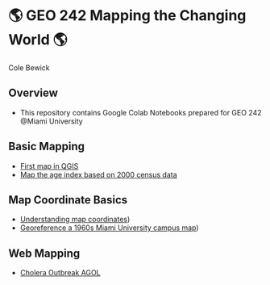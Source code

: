 # :earth_americas: GEO 242 Mapping the Changing World :earth_americas:

Cole Bewick

## Overview
- This repository contains Google Colab Notebooks prepared for GEO 242 @Miami University

## Basic Mapping

- [First map in QGIS](https://github.com/Colebeb/GIS-Project-Portfolio-GEO242/blob/main/BasicMapping/week_01_assignment_template.ipynb)
- [Map the age index based on 2000 census data](https://github.com/Colebeb/GIS-Project-Portfolio-GEO242/blob/main/BasicMapping/age-index-mapping.ipynb)

## Map Coordinate Basics

- [Understanding map coordinates](https://github.com/Colebeb/GIS-Project-Portfolio-GEO242/blob/main/MapCoordinateBasics/Copy_of_GEO242a_in_class_exercise_lat_lon_calc.ipynb))
- [Georeference a 1960s Miami University campus map](https://github.com/Colebeb/GIS-Project-Portfolio-GEO242/blob/main/MapCoordinateBasics/Georeferencing.ipynb))

## Web Mapping
- [Cholera Outbreak AGOL]([https://www.arcgis.com/apps/mapviewer/index.html?webmap=335df7a696eb42359a0cd1a33e607ba2])
